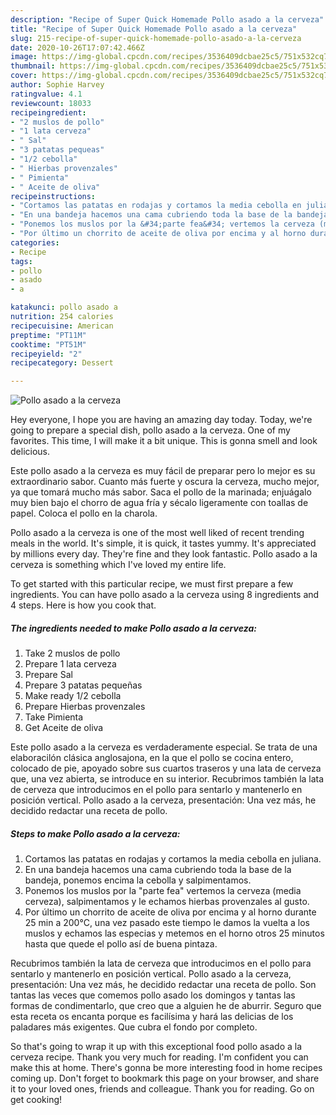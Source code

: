 ```yaml
---
description: "Recipe of Super Quick Homemade Pollo asado a la cerveza"
title: "Recipe of Super Quick Homemade Pollo asado a la cerveza"
slug: 215-recipe-of-super-quick-homemade-pollo-asado-a-la-cerveza
date: 2020-10-26T17:07:42.466Z
image: https://img-global.cpcdn.com/recipes/3536409dcbae25c5/751x532cq70/pollo-asado-a-la-cerveza-foto-principal.jpg
thumbnail: https://img-global.cpcdn.com/recipes/3536409dcbae25c5/751x532cq70/pollo-asado-a-la-cerveza-foto-principal.jpg
cover: https://img-global.cpcdn.com/recipes/3536409dcbae25c5/751x532cq70/pollo-asado-a-la-cerveza-foto-principal.jpg
author: Sophie Harvey
ratingvalue: 4.1
reviewcount: 18033
recipeingredient:
- "2 muslos de pollo"
- "1 lata cerveza"
- " Sal"
- "3 patatas pequeas"
- "1/2 cebolla"
- " Hierbas provenzales"
- " Pimienta"
- " Aceite de oliva"
recipeinstructions:
- "Cortamos las patatas en rodajas y cortamos la media cebolla en juliana."
- "En una bandeja hacemos una cama cubriendo toda la base de la bandeja, ponemos encima la cebolla y salpimentamos."
- "Ponemos los muslos por la &#34;parte fea&#34; vertemos la cerveza (media cerveza), salpimentamos y le echamos hierbas provenzales al gusto."
- "Por último un chorrito de aceite de oliva por encima y al horno durante 25 min a 200°C, una vez pasado este tiempo le damos la vuelta a los muslos y echamos las especias y metemos en el horno otros 25 minutos hasta que quede el pollo así de buena pintaza."
categories:
- Recipe
tags:
- pollo
- asado
- a

katakunci: pollo asado a 
nutrition: 254 calories
recipecuisine: American
preptime: "PT11M"
cooktime: "PT51M"
recipeyield: "2"
recipecategory: Dessert

---
```



![Pollo asado a la cerveza](https://img-global.cpcdn.com/recipes/3536409dcbae25c5/751x532cq70/pollo-asado-a-la-cerveza-foto-principal.jpg)

Hey everyone, I hope you are having an amazing day today. Today, we're going to prepare a special dish, pollo asado a la cerveza. One of my favorites. This time, I will make it a bit unique. This is gonna smell and look delicious.

Este pollo asado a la cerveza es muy fácil de preparar pero lo mejor es su extraordinario sabor. Cuanto más fuerte y oscura la cerveza, mucho mejor, ya que tomará mucho más sabor. Saca el pollo de la marinada; enjuágalo muy bien bajo el chorro de agua fría y sécalo ligeramente con toallas de papel. Coloca el pollo en la charola.

Pollo asado a la cerveza is one of the most well liked of recent trending meals in the world. It's simple, it is quick, it tastes yummy. It's appreciated by millions every day. They're fine and they look fantastic. Pollo asado a la cerveza is something which I've loved my entire life.


To get started with this particular recipe, we must first prepare a few ingredients. You can have pollo asado a la cerveza using 8 ingredients and 4 steps. Here is how you cook that.

<!--inarticleads1-->

##### The ingredients needed to make Pollo asado a la cerveza:

1. Take 2 muslos de pollo
1. Prepare 1 lata cerveza
1. Prepare  Sal
1. Prepare 3 patatas pequeñas
1. Make ready 1/2 cebolla
1. Prepare  Hierbas provenzales
1. Take  Pimienta
1. Get  Aceite de oliva


Este pollo asado a la cerveza es verdaderamente especial. Se trata de una elaboracilón clásica anglosajona, en la que el pollo se cocina entero, colocado de pie, apoyado sobre sus cuartos traseros y una lata de cerveza que, una vez abierta, se introduce en su interior. Recubrimos también la lata de cerveza que introducimos en el pollo para sentarlo y mantenerlo en posición vertical. Pollo asado a la cerveza, presentación: Una vez más, he decidido redactar una receta de pollo. 

<!--inarticleads2-->

##### Steps to make Pollo asado a la cerveza:

1. Cortamos las patatas en rodajas y cortamos la media cebolla en juliana.
1. En una bandeja hacemos una cama cubriendo toda la base de la bandeja, ponemos encima la cebolla y salpimentamos.
1. Ponemos los muslos por la &#34;parte fea&#34; vertemos la cerveza (media cerveza), salpimentamos y le echamos hierbas provenzales al gusto.
1. Por último un chorrito de aceite de oliva por encima y al horno durante 25 min a 200°C, una vez pasado este tiempo le damos la vuelta a los muslos y echamos las especias y metemos en el horno otros 25 minutos hasta que quede el pollo así de buena pintaza.


Recubrimos también la lata de cerveza que introducimos en el pollo para sentarlo y mantenerlo en posición vertical. Pollo asado a la cerveza, presentación: Una vez más, he decidido redactar una receta de pollo. Son tantas las veces que comemos pollo asado los domingos y tantas las formas de condimentarlo, que creo que a alguien he de aburrir. Seguro que esta receta os encanta porque es facilísima y hará las delicias de los paladares más exigentes. Que cubra el fondo por completo. 

So that's going to wrap it up with this exceptional food pollo asado a la cerveza recipe. Thank you very much for reading. I'm confident you can make this at home. There's gonna be more interesting food in home recipes coming up. Don't forget to bookmark this page on your browser, and share it to your loved ones, friends and colleague. Thank you for reading. Go on get cooking!
